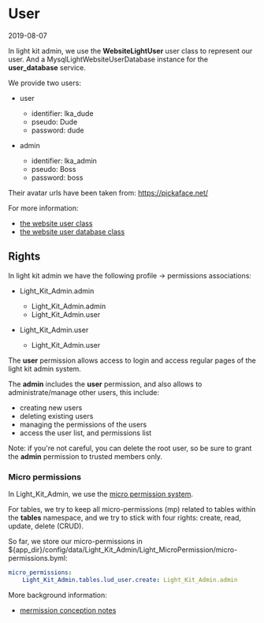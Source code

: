 User
======
2019-08-07



In light kit admin, we use the **WebsiteLightUser** user class to represent our user.
And a MysqlLightWebsiteUserDatabase instance for the **user_database** service.

We provide two users:


- user
    - identifier: lka_dude
    - pseudo: Dude
    - password: dude
    
- admin
    - identifier: lka_admin
    - pseudo: Boss
    - password: boss



Their avatar urls have been taken from: https://pickaface.net/


For more information:

- [the website user class](https://github.com/lingtalfi/Light_User/blob/master/doc/api/Ling/Light_User/WebsiteLightUser.md)
- [the website user database class](https://github.com/lingtalfi/Light_UserDatabase/blob/master/doc/api/Ling/Light_UserDatabase/MysqlLightWebsiteUserDatabase.md)


Rights
---------


In light kit admin we have the following profile -> permissions associations:


- Light_Kit_Admin.admin
    - Light_Kit_Admin.admin
    - Light_Kit_Admin.user      
    
- Light_Kit_Admin.user      
    - Light_Kit_Admin.user      


The **user** permission allows access to login and access regular pages of the light kit admin system.

The **admin** includes the **user** permission, and also allows to administrate/manage other users, this include: 

- creating new users
- deleting existing users
- managing the permissions of the users 
- access the user list, and permissions list


Note: if you're not careful, you can delete the root user, so be sure to grant the **admin** permission
to trusted members only.


### Micro permissions

In Light_Kit_Admin, we use the [micro permission system](https://github.com/lingtalfi/Light_MicroPermission).


For tables, we try to keep all micro-permissions (mp) related to tables within the **tables** namespace,
and we try to stick with four rights: create, read, update, delete (CRUD).

So far, we store our micro-permissions in ${app_dir}/config/data/Light_Kit_Admin/Light_MicroPermission/micro-permissions.byml:

```yaml
micro_permissions:
    Light_Kit_Admin.tables.lud_user.create: Light_Kit_Admin.admin


```

 





More background information: 
- [mermission conception notes](https://github.com/lingtalfi/Light_User/blob/master/doc/pages/permission-conception-notes.md)




